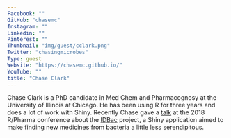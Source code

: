 ```yaml
---
Facebook: ""
GitHub: "chasemc"
Instagram: ""
Linkedin: ""
Pinterest: ""
Thumbnail: "img/guest/cclark.png"
Twitter: "chasingmicrobes"
Type: guest
Website: "https://chasemc.github.io/"
YouTube: ""
title: "Chase Clark"
---
```


Chase Clark is a PhD candidate in Med Chem and Pharmacognosy at the University of Illinois at Chicago. He has been using R for three years and does a lot of work with Shiny. Recently Chase gave a [talk](https://github.com/chasemc/presentations/blob/master/RinPharma_Aug_2018/rPharma_Chase.pdf) at the 2018 R/Pharma conference about the [IDBac](https://chasemc.github.io/IDBac/) project, a Shiny application aimed to make finding new medicines from bacteria a little less serendipitous.
